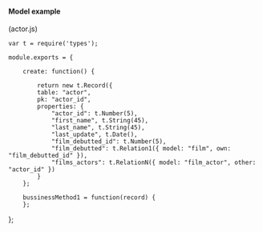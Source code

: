 #### Model example

(actor.js)

    var t = require('types');

    module.exports = {

        create: function() {

            return new t.Record({
			table: "actor",
			pk: "actor_id",
			properties: {
				"actor_id": t.Number(5),
				"first_name", t.String(45),
				"last_name", t.String(45),
				"last_update", t.Date(),
				"film_debutted_id": t.Number(5),
				"film_debutted": t.Relation1({ model: "film", own: "film_debutted_id" }),
				"films_actors": t.RelationN({ model: "film_actor", other: "actor_id" })
			}
        };

        bussinessMethod1 = function(record) {
        };

   };

